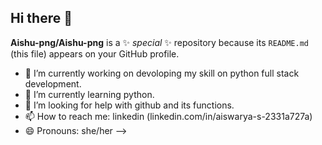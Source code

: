 ## Hi there 👋

**Aishu-png/Aishu-png** is a ✨ _special_ ✨ repository because its `README.md` (this file) appears on your GitHub profile.


- 🔭 I’m currently working on devoloping my skill on python full stack development.
- 🌱 I’m currently learning python.
- 🤔 I’m looking for help with github and its functions.
- 📫 How to reach me: linkedin (linkedin.com/in/aiswarya-s-2331a727a)
- 😄 Pronouns: she/her
-->

